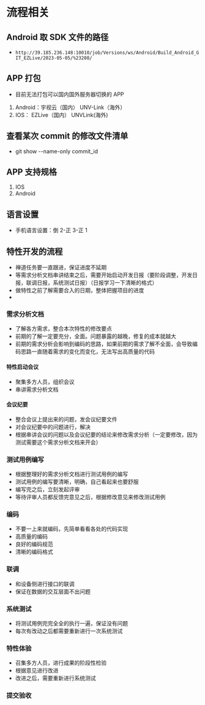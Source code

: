 # 流程相关

## Android 取 SDK 文件的路径

- `http://39.185.236.148:10010/job/Versions/ws/Android/Build_Android_GIT_EZLive/2023-05-05/%23208/`

## APP 打包

- 目前无法打包可以国内国外服务器切换的 APP

1. Android：宇视云（国内） UNV-Link（海外）
2. IOS： EZLive（国内） UNVLink(海外)

## 查看某次 commit 的修改文件清单

- git show --name-only commit_id

## APP 支持规格

1. IOS
2. Android

## 语言设置

- 手机语言设置：倒 2-正 3-正 1

## 特性开发的流程

- 禅道任务要一直跟进，保证进度不延期
- 等需求分析文档串讲结束之后，需要开始启动开发日报（要阶段调整，开发日报，联调日报，系统测试日报）（日报学习一下清晰的格式）
- 做特性之前了解需要合入的日期，整体把握项目的进度
-

### 需求分析文档

- 了解各方需求，整合本次特性的修改要点
- 前期的了解一定要充分，全面。问题暴露的越晚，修复的成本就越大
- 前期的需求分析会影响到编码的思路，如果前期的需求了解不全面，会导致编码思路一直随着需求的变化而变化，无法写出高质量的代码

#### 特性启动会议

- 聚集多方人员，组织会议
- 串讲需求分析文档

#### 会议纪要

- 整合会议上提出来的问题，发会议纪要文件
- 对会议纪要中的问题进行，解决
- 根据串讲会议的问题以及会议纪要的结论来修改需求分析（一定要修改，因为测试需要这个需求分析文档来开会）

### 测试用例编写

- 根据整理好的需求分析文档进行测试用例的编写
- 测试用例的编写要清晰，明确，自己看起来也要舒服
- 编写完之后，立刻发起评审
- 等待评审人员都反馈完意见之后，根据修改意见来修改测试用例

### 编码

- 不要一上来就编码，先简单看看各处的代码实现
- 高质量的编码
- 良好的编码规范
- 清晰的编码格式

### 联调

- 和设备侧进行接口的联调
- 保证在数据的交互层面不出问题

### 系统测试

- 将测试用例完完全全的执行一遍，保证没有问题
- 每次有改动之后都需要重新进行一次系统测试

### 特性体验

- 召集多方人员，进行成果的阶段性检验
- 根据意见进行改进
- 改进之后，需要重新进行系统测试

### 提交验收
